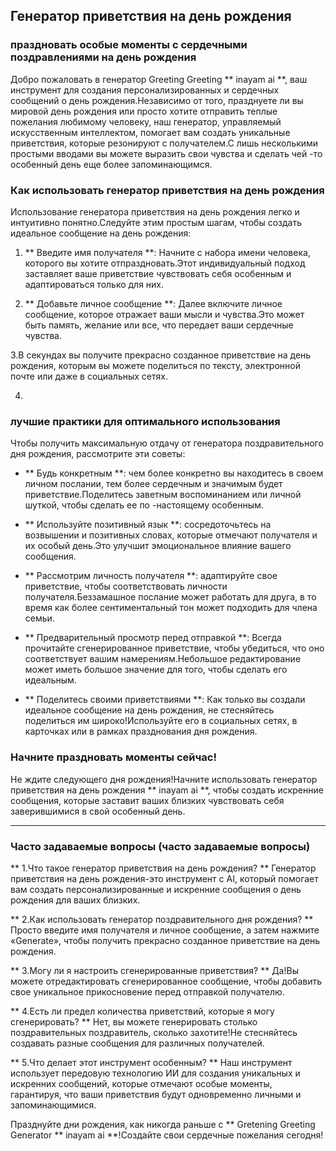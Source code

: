 ## Генератор приветствия на день рождения

### праздновать особые моменты с сердечными поздравлениями на день рождения

Добро пожаловать в генератор Greeting Greeting ** inayam ai **, ваш инструмент для создания персонализированных и сердечных сообщений о день рождения.Независимо от того, празднуете ли вы мировой день рождения или просто хотите отправить теплые пожелания любимому человеку, наш генератор, управляемый искусственным интеллектом, помогает вам создать уникальные приветствия, которые резонируют с получателем.С лишь несколькими простыми вводами вы можете выразить свои чувства и сделать чей -то особенный день еще более запоминающимся.

### Как использовать генератор приветствия на день рождения

Использование генератора приветствия на день рождения легко и интуитивно понятно.Следуйте этим простым шагам, чтобы создать идеальное сообщение на день рождения:

1. ** Введите имя получателя **: Начните с набора имени человека, которого вы хотите отпраздновать.Этот индивидуальный подход заставляет ваше приветствие чувствовать себя особенным и адаптироваться только для них.

2. ** Добавьте личное сообщение **: Далее включите личное сообщение, которое отражает ваши мысли и чувства.Это может быть память, желание или все, что передает ваши сердечные чувства.

3.В секундах вы получите прекрасно созданное приветствие на день рождения, которым вы можете поделиться по тексту, электронной почте или даже в социальных сетях.

4.

### лучшие практики для оптимального использования

Чтобы получить максимальную отдачу от генератора поздравительного дня рождения, рассмотрите эти советы:

- ** Будь конкретным **: чем более конкретно вы находитесь в своем личном послании, тем более сердечным и значимым будет приветствие.Поделитесь заветным воспоминанием или личной шуткой, чтобы сделать ее по -настоящему особенным.

- ** Используйте позитивный язык **: сосредоточьтесь на возвышении и позитивных словах, которые отмечают получателя и их особый день.Это улучшит эмоциональное влияние вашего сообщения.

- ** Рассмотрим личность получателя **: адаптируйте свое приветствие, чтобы соответствовать личности получателя.Беззамашное послание может работать для друга, в то время как более сентиментальный тон может подходить для члена семьи.

- ** Предварительный просмотр перед отправкой **: Всегда прочитайте сгенерированное приветствие, чтобы убедиться, что оно соответствует вашим намерениям.Небольшое редактирование может иметь большое значение для того, чтобы сделать его идеальным.

- ** Поделитесь своими приветствиями **: Как только вы создали идеальное сообщение на день рождения, не стесняйтесь поделиться им широко!Используйте его в социальных сетях, в карточках или в рамках празднования дня рождения.

### Начните праздновать моменты сейчас!

Не ждите следующего дня рождения!Начните использовать генератор приветствия на день рождения ** inayam ai **, чтобы создать искренние сообщения, которые заставит ваших близких чувствовать себя заверившимися в свой особенный день.

---

### Часто задаваемые вопросы (часто задаваемые вопросы)

** 1.Что такое генератор приветствия на день рождения? **
Генератор приветствия на день рождения-это инструмент с AI, который помогает вам создать персонализированные и искренние сообщения о день рождения для ваших близких.

** 2.Как использовать генератор поздравительного дня рождения? **
Просто введите имя получателя и личное сообщение, а затем нажмите «Generate», чтобы получить прекрасно созданное приветствие на день рождения.

** 3.Могу ли я настроить сгенерированные приветствия? **
Да!Вы можете отредактировать сгенерированное сообщение, чтобы добавить свое уникальное прикосновение перед отправкой получателю.

** 4.Есть ли предел количества приветствий, которые я могу сгенерировать? **
Нет, вы можете генерировать столько поздравительных поздравитель, сколько захотите!Не стесняйтесь создавать разные сообщения для различных получателей.

** 5.Что делает этот инструмент особенным? **
Наш инструмент использует передовую технологию ИИ для создания уникальных и искренних сообщений, которые отмечают особые моменты, гарантируя, что ваши приветствия будут одновременно личными и запоминающимися.

Празднуйте дни рождения, как никогда раньше с ** Gretening Greeting Generator ** inayam ai **!Создайте свои сердечные пожелания сегодня!